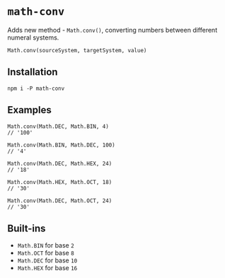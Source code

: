 # `math-conv`

Adds new method - `Math.conv()`, converting numbers between different numeral systems.

```
Math.conv(sourceSystem, targetSystem, value)
```

## Installation

```
npm i -P math-conv
```

## Examples

```
Math.conv(Math.DEC, Math.BIN, 4)
// '100'

Math.conv(Math.BIN, Math.DEC, 100)
// '4'
```

```
Math.conv(Math.DEC, Math.HEX, 24)
// '18'

Math.conv(Math.HEX, Math.OCT, 18)
// '30'

Math.conv(Math.DEC, Math.OCT, 24)
// '30'
```

## Built-ins

* `Math.BIN` for base `2`
* `Math.OCT` for base `8`
* `Math.DEC` for base `10`
* `Math.HEX` for base `16`